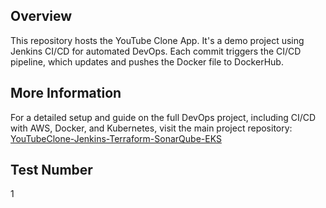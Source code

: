 ## Overview
This repository hosts the YouTube Clone App. It's a demo project using Jenkins CI/CD for automated DevOps. Each commit triggers the CI/CD pipeline, which updates and pushes the Docker file to DockerHub.

## More Information
For a detailed setup and guide on the full DevOps project, including CI/CD with AWS, Docker, and Kubernetes, visit the main project repository: [YouTubeClone-Jenkins-Terraform-SonarQube-EKS](https://github.com/yash-analytics/YouTubeClone-Jenkins-Terraform-SonarQube-EKS)

## Test Number
1
